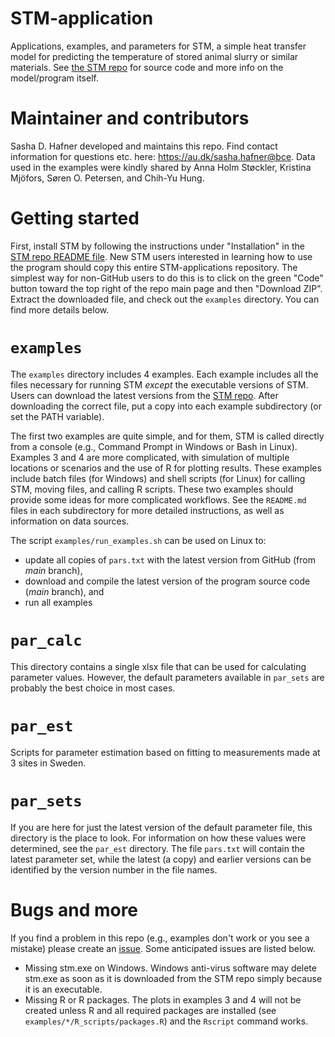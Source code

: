 # STM-application
Applications, examples, and parameters for STM, a simple heat transfer model for predicting the temperature of stored animal slurry or similar materials.
See [the STM repo](https://github.com/sashahafner/STM) for source code and more info on the model/program itself.

# Maintainer and contributors
Sasha D. Hafner developed and maintains this repo.
Find contact information for questions etc. here: <https://au.dk/sasha.hafner@bce>.
Data used in the examples were kindly shared by Anna Holm Støckler, Kristina Mjöfors, Søren O. Petersen, and Chih-Yu Hung.

# Getting started
First, install STM by following the instructions under "Installation" in the [STM repo README file](https://github.com/sashahafner/STM#readme).
New STM users interested in learning how to use the program should copy this entire STM-applications repository.
The simplest way for non-GitHub users to do this is to click on the green "Code" button toward the top right of the repo main page and then "Download ZIP".
Extract the downloaded file, and check out the `examples` directory.
You can find more details below.

# `examples`
The `examples` directory includes 4 examples.
Each example includes all the files necessary for running STM *except* the executable versions of STM.
Users can download the latest versions from the [STM repo](https://github.com/sashahafner/STM).
After downloading the correct file, put a copy into each example subdirectory (or set the PATH variable).

The first two examples are quite simple, and for them, STM is called directly from a console (e.g., Command Prompt in Windows or Bash in Linux).
Examples 3 and 4 are more complicated, with simulation of multiple locations or scenarios and the use of R for plotting results. 
These examples include batch files (for Windows) and shell scripts (for Linux) for calling STM, moving files, and calling R scripts.
These two examples should provide some ideas for more complicated workflows.
See the `README.md` files in each subdirectory for more detailed instructions, as well as information on data sources.

The script `examples/run_examples.sh` can be used on Linux to:

* update all copies of `pars.txt` with the latest version from GitHub (from *main* branch),
* download and compile the latest version of the program source code (*main* branch), and
* run all examples

# `par_calc`
This directory contains a single xlsx file that can be used for calculating parameter values.
However, the default parameters available in `par_sets` are probably the best choice in most cases.

# `par_est`
Scripts for parameter estimation based on fitting to measurements made at 3 sites in Sweden.

# `par_sets`
If you are here for just the latest version of the default parameter file, this directory is the place to look.
For information on how these values were determined, see the `par_est` directory.
The file `pars.txt` will contain the latest parameter set, while the latest (a copy) and earlier versions can be identified by the version number in the file names.

# Bugs and more
If you find a problem in this repo (e.g., examples don't work or you see a mistake) please create an [issue](https://github.com/sashahafner/STM-applications/issues).
Some anticipated issues are listed below.

* Missing stm.exe on Windows. Windows anti-virus software may delete stm.exe as soon as it is downloaded from the STM repo simply because it is an executable. 
* Missing R or R packages. The plots in examples 3 and 4 will not be created unless R and all required packages are installed (see `examples/*/R_scripts/packages.R`) and the `Rscript` command works.

